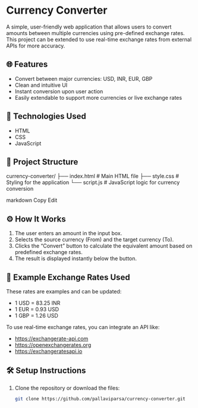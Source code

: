 # Currency Converter

A simple, user-friendly web application that allows users to convert amounts between multiple currencies using pre-defined exchange rates. This project can be extended to use real-time exchange rates from external APIs for more accuracy.

## 🌐 Features

- Convert between major currencies: USD, INR, EUR, GBP
- Clean and intuitive UI
- Instant conversion upon user action
- Easily extendable to support more currencies or live exchange rates

## 🚀 Technologies Used

- HTML
- CSS
- JavaScript

## 📂 Project Structure

currency-converter/
├── index.html # Main HTML file
├── style.css # Styling for the application
└── script.js # JavaScript logic for currency conversion

markdown
Copy
Edit

## ⚙️ How It Works

1. The user enters an amount in the input box.
2. Selects the source currency (From) and the target currency (To).
3. Clicks the “Convert” button to calculate the equivalent amount based on predefined exchange rates.
4. The result is displayed instantly below the button.

## 🔄 Example Exchange Rates Used

These rates are examples and can be updated:

- 1 USD = 83.25 INR
- 1 EUR = 0.93 USD
- 1 GBP = 1.26 USD

To use real-time exchange rates, you can integrate an API like:

- https://exchangerate-api.com
- https://openexchangerates.org
- https://exchangeratesapi.io

## 🛠️ Setup Instructions

1. Clone the repository or download the files:
   ```bash
   git clone https://github.com/pallaviparsa/currency-converter.git
